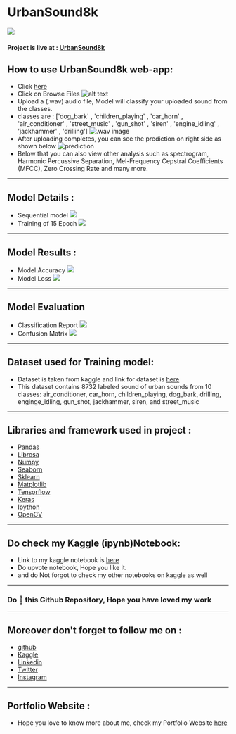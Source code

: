 # UrbanSound8k
![](https://github.com/BhavyBansal24/UrbanSound8k/blob/master/extras/cover.jpeg?raw=true)
#### Project is live at : [UrbanSound8k](https://bhavybansal24-urbansound8k-app-0fbs20.streamlitapp.com/)

## How to use UrbanSound8k web-app:
* Click [here](https://bhavybansal24-urbansound8k-app-0fbs20.streamlitapp.com/)
* Click on Browse Files
![alt text](https://github.com/BhavyBansal24/UrbanSound8k/blob/master/extras/browse.jpeg?raw=true)
* Upload a (.wav) audio file, Model will classify your uploaded sound from the classes.
* classes are : ['dog_bark' , 'children_playing' , 'car_horn' , 'air_conditioner' , 'street_music' , 'gun_shot' , 'siren' , 'engine_idling' , 'jackhammer' , 'drilling']
![.wav image](https://github.com/BhavyBansal24/UrbanSound8k/blob/master/extras/open.jpeg?raw=true)
* After uploading completes, you can see the prediction on right side as shown below
![prediction](https://github.com/BhavyBansal24/UrbanSound8k/blob/master/extras/prediction.jpeg?raw=true)
* Below that you can also view other analysis such as spectrogram, Harmonic Percussive Separation, Mel-Frequency Cepstral Coefficients (MFCC), Zero Crossing Rate and many more.
********************************************************
## Model Details :
* Sequential model
![](https://github.com/BhavyBansal24/UrbanSound8k/blob/master/extras/model.jpeg?raw=true)
* Training of 15 Epoch
![](https://github.com/BhavyBansal24/UrbanSound8k/blob/master/extras/training.jpeg?raw=true)

********************************************************
## Model Results :
* Model Accuracy
![](https://github.com/BhavyBansal24/UrbanSound8k/blob/master/extras/ModelAccuracy.png?raw=true)
* Model Loss
![](https://github.com/BhavyBansal24/UrbanSound8k/blob/master/extras/ModelLoss.png?raw=true)

********************************************************
## Model Evaluation
* Classification Report
![](https://github.com/BhavyBansal24/UrbanSound8k/blob/master/extras/ClassificationReport.jpeg?raw=true)
* Confusion Matrix
![](https://github.com/BhavyBansal24/UrbanSound8k/blob/master/extras/ConfusionMatrix.png?raw=true)

********************************************************
## Dataset used for Training model:
* Dataset is taken from kaggle and link for dataset is [here](https://www.kaggle.com/datasets/chrisfilo/urbansound8k)
* This dataset contains 8732 labeled sound of urban sounds from 10 classes: air_conditioner, car_horn, children_playing, dog_bark, drilling, enginge_idling, gun_shot, jackhammer, siren, and street_music

********************************************************
## Libraries and framework used in project :
* [Pandas](https://pandas.pydata.org/)
* [Librosa](https://librosa.org/doc/latest/index.html)
* [Numpy](https://numpy.org/)
* [Seaborn](https://seaborn.pydata.org/)
* [Sklearn](https://scikit-learn.org/stable/)
* [Matplotlib](https://matplotlib.org/)
* [Tensorflow](https://www.tensorflow.org/)
* [Keras](https://keras.io/)
* [Ipython](https://ipython.org/)
* [OpenCV](https://opencv.org/)

********************************************************
## Do check my Kaggle (ipynb)Notebook:
* Link to my kaggle notebook is [here](https://www.kaggle.com/code/bhavybansal/urbansound8k-cnn-classifier)
* Do upvote notebook, Hope you like it.
* and do Not forgot to check my other notebooks on kaggle as well

********************************************
### Do 🌟 this Github Repository, Hope you have loved my work
********************************************
## Moreover don't forget to follow me on :
* [github](https://github.com/BhavyBansal24)
* [Kaggle](https://www.kaggle.com/bhavybansal)
* [Linkedin](https://www.linkedin.com/in/bhavybansal24/)
* [Twitter](https://twitter.com/BhavyBansal_24)
* [Instagram](https://www.instagram.com/bhavybansal_24/)

********************************************
## Portfolio Website :
* Hope you love to know more about me, check my Portfolio Website [here](https://bhavybansal24.github.io/Neural-Programmer/)